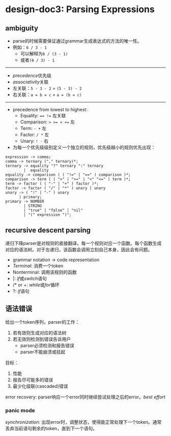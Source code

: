# design-doc3: Parsing Expressions

## ambiguity

+ parse的时候需要保证通过grammar生成表达式的方法的唯一性。
+ 例如：`6 / 3 - 1`
  + 可以解释为`6 / (3 - 1)`
  + 或者`(6 / 3) - 1`

---

+ *precedence*优先级
+  *associativity*关联
  + 左关联：`5 - 3 - 2` = `(5 - 3) - 2`
  + 右关联：`a = b = c` = `a = (b = c)`

---

+ precedence from lowest to highest:
  + Equality: `== !=` 左关联
  + Comparison: `> >= < <=` 左
  + Term: `- +` 左
  + Factor: `/ *` 左
  + Unary: `! -` 右
+ 为每一个优先级级别定义一个独立的规则，优先级越小的规则优先出现：

```
expression -> comma;
comma -> ternary ("," ternary)*;
ternary -> equality "?" ternary ":" ternary
        |  equality
equality -> comparison ( ( "!=" | "==" ) comparison )*;
comparison -> term ( ( ">" | ">=" | "<" "<=" ) term )*;
term -> factor ( ( "-" | "+" ) factor )*;
factor -> factor ( "/" | "*" ) unary | unary
unary -> ( "!" | "-" ) unary
      | primary;
primary -> NUMBER
        | STRING
        | "true" | "false" | "nil"
        | "(" expression ")";
```

## recursive descent parsing

递归下降parser是对规则的直接翻译。每一个规则对应一个函数。每个函数生成对应的语法树。对于左递归，该函数会调用立刻自己本身，因此会有问题。

+ grammar notation -> code representation
+ *Terminal*: 消费一个token
+ Nonterminal: 调用该规则的函数
+ |: *if*或*switch*语句
+ /* or +: *while*或*for*循环
+ ?: *if*语句

## 语法错误

给出一个token序列，parser的工作：

1. 若有效则生成对应的语法树
2. 若无效则检测到错误告诉用户
    + parser必须检测和报告错误
    + parser不能崩溃或挂起

目标：

1. 性能
2. 报告尽可能多的错误
3. 最少化级联(cascaded)错误

error recovery: parser响应一个error同时继续尝试处理之后的error。*best effort*

### panic mode

*synchronization:* 出现error时，调整状态，使得能正常处理下一个token。通常丢弃当前语句剩余的token，直到下一个语句。
